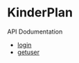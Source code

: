 # KinderPlan
API Dodumentation<br/>
* [login](documentation/login.md)
* [getuser](documentation/getuser.md)
